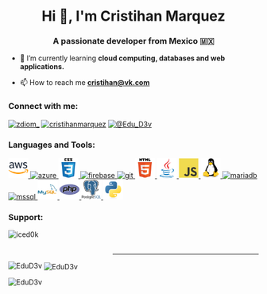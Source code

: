 <h1 align="center">Hi 👋, I'm Cristihan Marquez</h1>
<h3 align="center">A passionate developer from Mexico 🇲🇽</h3>


- 🌱 I’m currently learning **cloud computing, databases and web applications.**

- 📫 How to reach me **cristihan@vk.com**

<h3 align="left">Connect with me:</h3>
<p align="left">
<a href="https://twitter.com/Edu_D3v" target="blank"><img align="center" src="https://raw.githubusercontent.com/rahuldkjain/github-profile-readme-generator/master/src/images/icons/Social/twitter.svg" alt="zdiom_" height="30" width="40" /></a>
<a href="https://linkedin.com/in/cristihanmarquez" target="blank"><img align="center" src="https://raw.githubusercontent.com/rahuldkjain/github-profile-readme-generator/master/src/images/icons/Social/linked-in-alt.svg" alt="cristihanmarquez" height="30" width="40" /></a>
<a href="https://t.me/Edu_D3v" target="blank"><img align="center" src="https://upload.wikimedia.org/wikipedia/commons/8/83/Telegram_2019_Logo.svg" alt="@Edu_D3v" height="30" width="40" /></a>
</p>

<h3 align="left">Languages and Tools:</h3>
<p align="left"> <a href="https://aws.amazon.com" target="_blank" rel="noreferrer"> <img src="https://raw.githubusercontent.com/devicons/devicon/master/icons/amazonwebservices/amazonwebservices-original-wordmark.svg" alt="aws" width="40" height="40"/> </a> <a href="https://azure.microsoft.com/en-in/" target="_blank" rel="noreferrer"> <img src="https://www.vectorlogo.zone/logos/microsoft_azure/microsoft_azure-icon.svg" alt="azure" width="40" height="40"/> </a> <a href="https://www.w3schools.com/css/" target="_blank" rel="noreferrer"> <img src="https://raw.githubusercontent.com/devicons/devicon/master/icons/css3/css3-original-wordmark.svg" alt="css3" width="40" height="40"/> </a> <a href="https://firebase.google.com/" target="_blank" rel="noreferrer"> <img src="https://www.vectorlogo.zone/logos/firebase/firebase-icon.svg" alt="firebase" width="40" height="40"/> </a> <a href="https://git-scm.com/" target="_blank" rel="noreferrer"> <img src="https://www.vectorlogo.zone/logos/git-scm/git-scm-icon.svg" alt="git" width="40" height="40"/> </a> <a href="https://www.w3.org/html/" target="_blank" rel="noreferrer"> <img src="https://raw.githubusercontent.com/devicons/devicon/master/icons/html5/html5-original-wordmark.svg" alt="html5" width="40" height="40"/> </a> <a href="https://www.java.com" target="_blank" rel="noreferrer"> <img src="https://raw.githubusercontent.com/devicons/devicon/master/icons/java/java-original.svg" alt="java" width="40" height="40"/> </a> <a href="https://developer.mozilla.org/en-US/docs/Web/JavaScript" target="_blank" rel="noreferrer"> <img src="https://raw.githubusercontent.com/devicons/devicon/master/icons/javascript/javascript-original.svg" alt="javascript" width="40" height="40"/> </a> <a href="https://www.linux.org/" target="_blank" rel="noreferrer"> <img src="https://raw.githubusercontent.com/devicons/devicon/master/icons/linux/linux-original.svg" alt="linux" width="40" height="40"/> </a> <a href="https://mariadb.org/" target="_blank" rel="noreferrer"> <img src="https://www.vectorlogo.zone/logos/mariadb/mariadb-icon.svg" alt="mariadb" width="40" height="40"/> </a> <a href="https://www.microsoft.com/en-us/sql-server" target="_blank" rel="noreferrer"> <img src="https://www.svgrepo.com/show/303229/microsoft-sql-server-logo.svg" alt="mssql" width="40" height="40"/> </a> <a href="https://www.mysql.com/" target="_blank" rel="noreferrer"> <img src="https://raw.githubusercontent.com/devicons/devicon/master/icons/mysql/mysql-original-wordmark.svg" alt="mysql" width="40" height="40"/> </a> <a href="https://www.php.net" target="_blank" rel="noreferrer"> <img src="https://raw.githubusercontent.com/devicons/devicon/master/icons/php/php-original.svg" alt="php" width="40" height="40"/> </a> <a href="https://www.postgresql.org" target="_blank" rel="noreferrer"> <img src="https://raw.githubusercontent.com/devicons/devicon/master/icons/postgresql/postgresql-original-wordmark.svg" alt="postgresql" width="40" height="40"/> </a> <a href="https://www.python.org" target="_blank" rel="noreferrer"> <img src="https://raw.githubusercontent.com/devicons/devicon/master/icons/python/python-original.svg" alt="python" width="40" height="40"/> </a> </p>


<h3 align="left">Support:</h3>
<p><a href="https://ko-fi.com/iced0k"> <img align="left" src="https://cdn.ko-fi.com/cdn/kofi3.png?v=3" height="50" width="210" alt="iced0k" /></a></p><br><br>

<hr>

<p><img align="left" src="https://github-readme-stats.vercel.app/api/top-langs?username=EduD3v&show_icons=true&locale=en&layout=compact" alt="EduD3v" /></p>

<p>&nbsp;<img align="center" src="https://github-readme-stats.vercel.app/api?username=EduD3v&show_icons=true&bg_color=DEG,5F00A0,03058B&text_color=ffffff&icon_color=ffffff&title_color=ffffff&include_all_commits&count_private&rank_icon=github" alt="EduD3v" /></p>

<p align="left"> <img src="https://komarev.com/ghpvc/?username=EduD3v&label=Profile%20views&color=0e75b6&style=flat" alt="EduD3v" /> </p>
